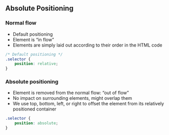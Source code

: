 ## Absolute Positioning

### Normal flow
- Default positioning 
- Element is “in flow” 
- Elements are simply laid out according to their order in the HTML code

```css
/* Default positioning */
.selector {
    position: relative;
}
```

### Absolute positioning
- Element is removed from the normal flow: “out of flow”
- No impact on surrounding elements, might overlap them
- We use top, bottom, left, or right to offset the element from its relatively positioned container

```css
.selector {
    position: absolute;
}
```